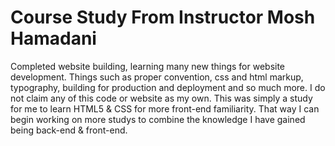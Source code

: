 <h1 >Course Study From Instructor Mosh Hamadani</h1>
<p>Completed website building, learning many new things for website development. Things such as proper convention, css and html markup, typography, building for production and deployment and so much more.
I do not claim any of this code or website as my own. This was simply a study for me to learn HTML5 & CSS for more front-end familiarity. That way I can begin working on more studys to combine the knowledge I have gained being back-end & front-end.</p>
